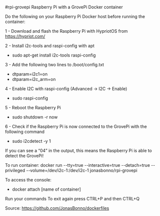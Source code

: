 #rpi-grovepi
Raspberry Pi with a GrovePi Docker container

Do the following on your Raspberry Pi Docker host before running the container:

1 - Download and flash the Raspberry Pi with HypriotOS from https://hypriot.com/

2 - Install i2c-tools and raspi-config with apt
- sudo apt-get install i2c-tools raspi-config

3 - Add the following two lines to /boot/config.txt
- dtparam=i2c1=on
- dtparam=i2c_arm=on

4 - Enable I2C with raspi-config (Advanced -> I2C -> Enable)
- sudo raspi-config

5 - Reboot the Raspberry Pi
- sudo shutdown -r now

6 - Check if the Raspberry Pi is now connected to the GrovePi with the following command
- sudo i2cdetect -y 1
  
If you can see a “04” in the output, this means the Raspberry Pi is able to detect the GrovePi!

To run container: docker run --tty=true --interactive=true --detach=true --privileged --volume=/dev/i2c-1:/dev/i2c-1 jonasbonno/rpi-grovepi

To access the console: 
- docker attach [name of container]

Run your commands
To exit again press CTRL+P and then CTRL+Q

Source: https://github.com/JonasBonno/dockerfiles
